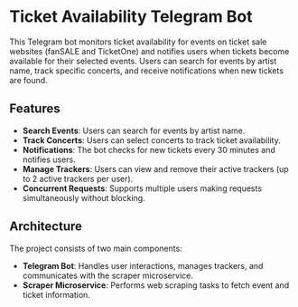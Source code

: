 # Ticket Availability Telegram Bot

This Telegram bot monitors ticket availability for events on ticket sale websites (fanSALE and TicketOne) and notifies users when tickets become available for their selected events. Users can search for events by artist name, track specific concerts, and receive notifications when new tickets are found.

## Features

- **Search Events**: Users can search for events by artist name.
- **Track Concerts**: Users can select concerts to track ticket availability.
- **Notifications**: The bot checks for new tickets every 30 minutes and notifies users.
- **Manage Trackers**: Users can view and remove their active trackers (up to 2 active trackers per user).
- **Concurrent Requests**: Supports multiple users making requests simultaneously without blocking.

## Architecture
The project consists of two main components:

- **Telegram Bot**: Handles user interactions, manages trackers, and communicates with the scraper microservice.
- **Scraper Microservice**: Performs web scraping tasks to fetch event and ticket information.

  
